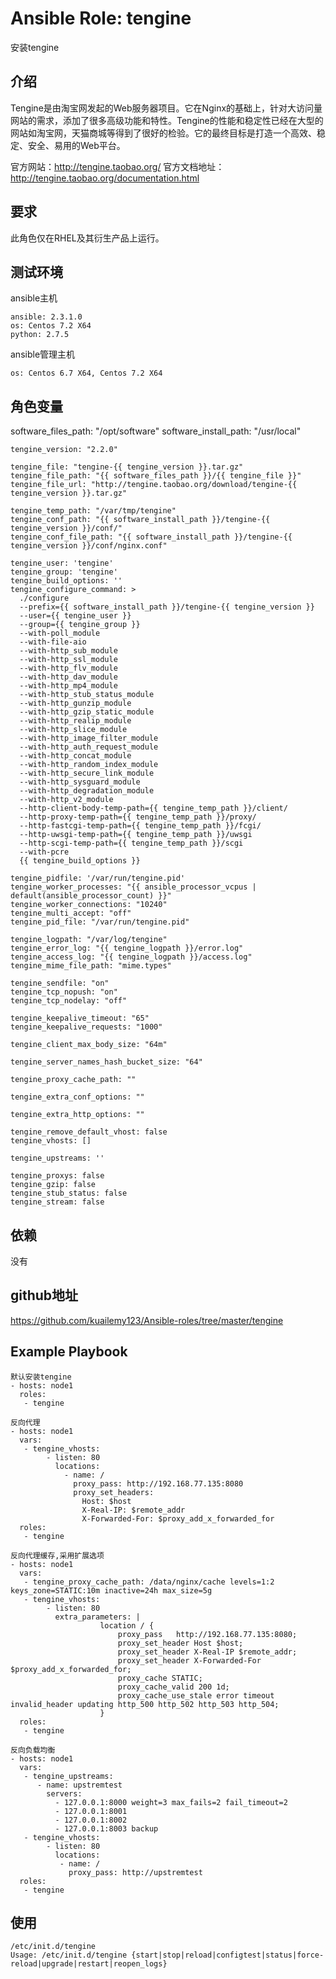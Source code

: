 # Ansible Role: tengine

安装tengine

## 介绍
Tengine是由淘宝网发起的Web服务器项目。它在Nginx的基础上，针对大访问量网站的需求，添加了很多高级功能和特性。Tengine的性能和稳定性已经在大型的网站如淘宝网，天猫商城等得到了很好的检验。它的最终目标是打造一个高效、稳定、安全、易用的Web平台。

官方网站：http://tengine.taobao.org/
官方文档地址：http://tengine.taobao.org/documentation.html

## 要求

此角色仅在RHEL及其衍生产品上运行。

## 测试环境

ansible主机

    ansible: 2.3.1.0
    os: Centos 7.2 X64
    python: 2.7.5

ansible管理主机

    os: Centos 6.7 X64, Centos 7.2 X64

## 角色变量
   software_files_path: "/opt/software"
    software_install_path: "/usr/local"

    tengine_version: "2.2.0"

    tengine_file: "tengine-{{ tengine_version }}.tar.gz"
    tengine_file_path: "{{ software_files_path }}/{{ tengine_file }}"
    tengine_file_url: "http://tengine.taobao.org/download/tengine-{{ tengine_version }}.tar.gz"

    tengine_temp_path: "/var/tmp/tengine"
    tengine_conf_path: "{{ software_install_path }}/tengine-{{ tengine_version }}/conf/"
    tengine_conf_file_path: "{{ software_install_path }}/tengine-{{ tengine_version }}/conf/nginx.conf"

    tengine_user: 'tengine'
    tengine_group: 'tengine'
    tengine_build_options: ''
    tengine_configure_command: >
      ./configure 
      --prefix={{ software_install_path }}/tengine-{{ tengine_version }}
      --user={{ tengine_user }}
      --group={{ tengine_group }}
      --with-poll_module
      --with-file-aio
      --with-http_sub_module
      --with-http_ssl_module
      --with-http_flv_module
      --with-http_dav_module
      --with-http_mp4_module
      --with-http_stub_status_module
      --with-http_gunzip_module
      --with-http_gzip_static_module
      --with-http_realip_module
      --with-http_slice_module
      --with-http_image_filter_module
      --with-http_auth_request_module
      --with-http_concat_module
      --with-http_random_index_module
      --with-http_secure_link_module
      --with-http_sysguard_module
      --with-http_degradation_module
      --with-http_v2_module
      --http-client-body-temp-path={{ tengine_temp_path }}/client/
      --http-proxy-temp-path={{ tengine_temp_path }}/proxy/
      --http-fastcgi-temp-path={{ tengine_temp_path }}/fcgi/
      --http-uwsgi-temp-path={{ tengine_temp_path }}/uwsgi
      --http-scgi-temp-path={{ tengine_temp_path }}/scgi 
      --with-pcre 
      {{ tengine_build_options }}

    tengine_pidfile: '/var/run/tengine.pid'
    tengine_worker_processes: "{{ ansible_processor_vcpus | default(ansible_processor_count) }}"
    tengine_worker_connections: "10240"
    tengine_multi_accept: "off"
    tengine_pid_file: "/var/run/tengine.pid"

    tengine_logpath: "/var/log/tengine"
    tengine_error_log: "{{ tengine_logpath }}/error.log"
    tengine_access_log: "{{ tengine_logpath }}/access.log"
    tengine_mime_file_path: "mime.types"

    tengine_sendfile: "on"
    tengine_tcp_nopush: "on"
    tengine_tcp_nodelay: "off"

    tengine_keepalive_timeout: "65"
    tengine_keepalive_requests: "1000"

    tengine_client_max_body_size: "64m"

    tengine_server_names_hash_bucket_size: "64"

    tengine_proxy_cache_path: ""

    tengine_extra_conf_options: ""

    tengine_extra_http_options: ""

    tengine_remove_default_vhost: false
    tengine_vhosts: []

    tengine_upstreams: ''

    tengine_proxys: false
    tengine_gzip: false
    tengine_stub_status: false
    tengine_stream: false
    
## 依赖

没有

## github地址
https://github.com/kuailemy123/Ansible-roles/tree/master/tengine

## Example Playbook

    默认安装tengine
    - hosts: node1
      roles:
       - tengine

    反向代理
    - hosts: node1
      vars:
       - tengine_vhosts:
            - listen: 80
              locations:
                - name: /
                  proxy_pass: http://192.168.77.135:8080
                  proxy_set_headers:
                    Host: $host
                    X-Real-IP: $remote_addr
                    X-Forwarded-For: $proxy_add_x_forwarded_for
      roles:
       - tengine

    反向代理缓存,采用扩展选项
    - hosts: node1
      vars:
       - tengine_proxy_cache_path: /data/nginx/cache levels=1:2 keys_zone=STATIC:10m inactive=24h max_size=5g
       - tengine_vhosts:
            - listen: 80
              extra_parameters: |
                        location / {
                            proxy_pass   http://192.168.77.135:8080;
                            proxy_set_header Host $host;
                            proxy_set_header X-Real-IP $remote_addr;
                            proxy_set_header X-Forwarded-For $proxy_add_x_forwarded_for;
                            proxy_cache STATIC;
                            proxy_cache_valid 200 1d;
                            proxy_cache_use_stale error timeout invalid_header updating http_500 http_502 http_503 http_504;
                        }
      roles:
       - tengine

    反向负载均衡
    - hosts: node1
      vars:
       - tengine_upstreams:
          - name: upstremtest
            servers:
              - 127.0.0.1:8000 weight=3 max_fails=2 fail_timeout=2
              - 127.0.0.1:8001
              - 127.0.0.1:8002
              - 127.0.0.1:8003 backup
       - tengine_vhosts:
            - listen: 80
              locations:
               - name: /
                 proxy_pass: http://upstremtest
      roles:
       - tengine


## 使用

```
/etc/init.d/tengine 
Usage: /etc/init.d/tengine {start|stop|reload|configtest|status|force-reload|upgrade|restart|reopen_logs}
```